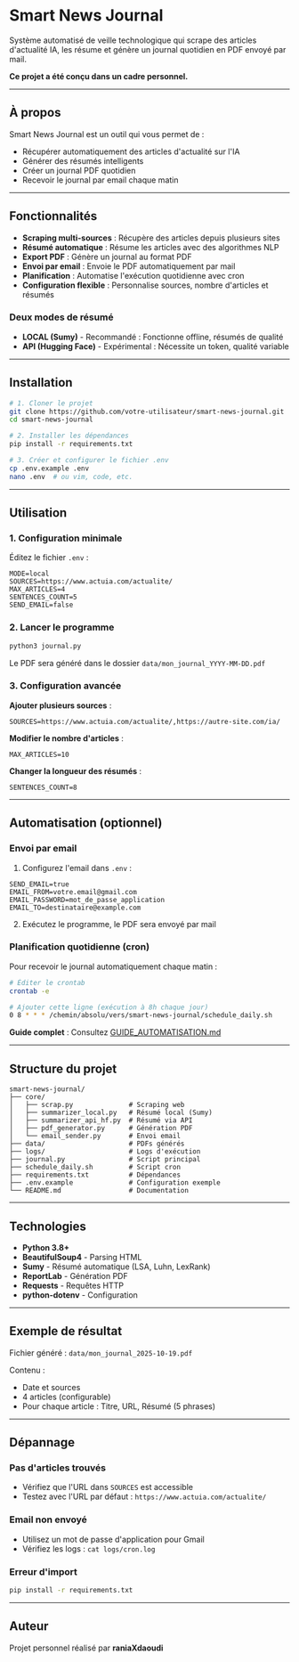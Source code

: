# Smart News Journal

Système automatisé de veille technologique qui scrape des articles d'actualité IA, les résume et génère un journal quotidien en PDF envoyé par mail.

**Ce projet a été conçu dans un cadre personnel.**

---

## À propos

Smart News Journal est un outil qui vous permet de :
- Récupérer automatiquement des articles d'actualité sur l'IA
- Générer des résumés intelligents
- Créer un journal PDF quotidien
- Recevoir le journal par email chaque matin

---

## Fonctionnalités

- **Scraping multi-sources** : Récupère des articles depuis plusieurs sites
- **Résumé automatique** : Résume les articles avec des algorithmes NLP
- **Export PDF** : Génère un journal au format PDF
- **Envoi par email** : Envoie le PDF automatiquement par mail
- **Planification** : Automatise l'exécution quotidienne avec cron
- **Configuration flexible** : Personnalise sources, nombre d'articles et résumés

### Deux modes de résumé

- **LOCAL (Sumy)** - Recommandé : Fonctionne offline, résumés de qualité
- **API (Hugging Face)** - Expérimental : Nécessite un token, qualité variable

---

## Installation

```bash
# 1. Cloner le projet
git clone https://github.com/votre-utilisateur/smart-news-journal.git
cd smart-news-journal

# 2. Installer les dépendances
pip install -r requirements.txt

# 3. Créer et configurer le fichier .env
cp .env.example .env
nano .env  # ou vim, code, etc.
```

---

## Utilisation

### 1. Configuration minimale

Éditez le fichier `.env` :

```env
MODE=local
SOURCES=https://www.actuia.com/actualite/
MAX_ARTICLES=4
SENTENCES_COUNT=5
SEND_EMAIL=false
```

### 2. Lancer le programme

```bash
python3 journal.py
```

Le PDF sera généré dans le dossier `data/mon_journal_YYYY-MM-DD.pdf`

### 3. Configuration avancée

**Ajouter plusieurs sources** :
```env
SOURCES=https://www.actuia.com/actualite/,https://autre-site.com/ia/
```

**Modifier le nombre d'articles** :
```env
MAX_ARTICLES=10
```

**Changer la longueur des résumés** :
```env
SENTENCES_COUNT=8
```

---

## Automatisation (optionnel)

### Envoi par email

1. Configurez l'email dans `.env` :
```env
SEND_EMAIL=true
EMAIL_FROM=votre.email@gmail.com
EMAIL_PASSWORD=mot_de_passe_application
EMAIL_TO=destinataire@example.com
```

2. Exécutez le programme, le PDF sera envoyé par mail

### Planification quotidienne (cron)

Pour recevoir le journal automatiquement chaque matin :

```bash
# Éditer le crontab
crontab -e

# Ajouter cette ligne (exécution à 8h chaque jour)
0 8 * * * /chemin/absolu/vers/smart-news-journal/schedule_daily.sh
```

**Guide complet** : Consultez [GUIDE_AUTOMATISATION.md](GUIDE_AUTOMATISATION.md)

---

## Structure du projet

```
smart-news-journal/
├── core/
│   ├── scrap.py              # Scraping web
│   ├── summarizer_local.py   # Résumé local (Sumy)
│   ├── summarizer_api_hf.py  # Résumé via API
│   ├── pdf_generator.py      # Génération PDF
│   └── email_sender.py       # Envoi email
├── data/                     # PDFs générés
├── logs/                     # Logs d'exécution
├── journal.py                # Script principal
├── schedule_daily.sh         # Script cron
├── requirements.txt          # Dépendances
├── .env.example              # Configuration exemple
└── README.md                 # Documentation
```

---

## Technologies

- **Python 3.8+**
- **BeautifulSoup4** - Parsing HTML
- **Sumy** - Résumé automatique (LSA, Luhn, LexRank)
- **ReportLab** - Génération PDF
- **Requests** - Requêtes HTTP
- **python-dotenv** - Configuration

---

## Exemple de résultat

Fichier généré : `data/mon_journal_2025-10-19.pdf`

Contenu :
- Date et sources
- 4 articles (configurable)
- Pour chaque article : Titre, URL, Résumé (5 phrases)

---

## Dépannage

### Pas d'articles trouvés
- Vérifiez que l'URL dans `SOURCES` est accessible
- Testez avec l'URL par défaut : `https://www.actuia.com/actualite/`

### Email non envoyé
- Utilisez un mot de passe d'application pour Gmail
- Vérifiez les logs : `cat logs/cron.log`

### Erreur d'import
```bash
pip install -r requirements.txt
```

---

## Auteur

Projet personnel réalisé par **raniaXdaoudi**
